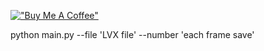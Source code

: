 [!["Buy Me A Coffee"](https://www.buymeacoffee.com/assets/img/custom_images/orange_img.png)](https://www.buymeacoffee.com/hayko1995)


python main.py --file 'LVX file' --number 'each frame save'
